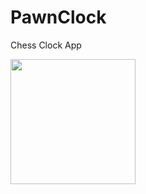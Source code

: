 # PawnClock
Chess Clock App 


<img src="https://user-images.githubusercontent.com/104635627/211494038-98f25a1e-a806-41ef-b96f-6e4ff877d28e.png" width="200" height="200" />
